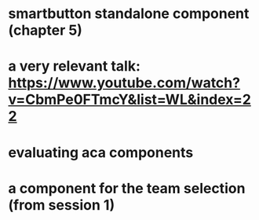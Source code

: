 # smartbutton standalone component (chapter 5)

# a very relevant talk: https://www.youtube.com/watch?v=CbmPe0FTmcY&list=WL&index=22

# evaluating aca components

# a component for the team selection (from session 1)
